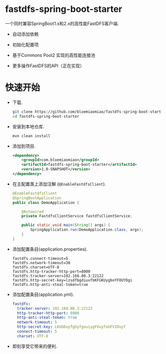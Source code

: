# fastdfs-spring-boot-starter

一个同时兼容SpringBoot1.x和2.x的高性能FastDFS客户端.

* 自动添加依赖

* 初始化配置项

* 基于Commons Pool2 实现的高性能连接池

* 更多操作FastDFS的API（正在实现）

# 快速开始

* 下载.

    ```bash
    git clone https://github.com/bluemiaomiao/fastdfs-spring-boot-starter.git
    cd fastdfs-spring-boot-starter
    ```

* 安装到本地仓库.

    ```bash
    mvn clean install
    ```
    
* 添加到项目.

    ```xml
    <dependency>
        <groupId>com.bluemiaomiao</groupId>
        <artifactId>fastdfs-spring-boot-starter</artifactId>
        <version>1.0-SNAPSHOT</version>
    </dependency>
    ```

* 在主配置类上添加注解 (``@EnableFastdfsClient``).

    ```java
    @EnableFastdfsClient
    @SpringBootApplication
    public class DemoApplication {
    
        @Autowired
        private FastdfsClientService fastdfsClientService;
    
        public static void main(String[] args) {
            SpringApplication.run(DemoApplication.class, args);
        }
    }
    ```
* 添加配置条目(application.properties).

    ```properties
    fastdfs.connect-timeout=5
    fastdfs.network-timeout=30
    fastdfs.charset=UTF-8
    fastdfs.http-tracker-http-port=8000
    fastdfs.tracker-server=192.168.80.3:22122
    fastdfs.http-secret-key=lzsdfbgdiuxfbKFGKUygboYFOUYDgi
    fastdfs.http-anti-steal-token=true
    ```

* 添加配置条目(application.yml).

    ```yml
    fastdfs:
      tracker-server: 192.168.80.3:22122
      http-tracker-http-port: 8000
      http-anti-steal-token: true
      network-timeout: 5
      http-secret-key: LKUGDuyfgUyfgouiygFVuyfoUFVIOuyf
      connect-timeout: 5
      charset: UTF-8
    ```
    
* 即刻享受它带来的便利.
